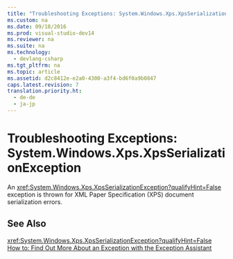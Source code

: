 ```yaml
---
title: "Troubleshooting Exceptions: System.Windows.Xps.XpsSerializationException"
ms.custom: na
ms.date: 09/18/2016
ms.prod: visual-studio-dev14
ms.reviewer: na
ms.suite: na
ms.technology: 
  - devlang-csharp
ms.tgt_pltfrm: na
ms.topic: article
ms.assetid: d2c8412e-e2a0-4300-a3f4-bd6f0a9b0847
caps.latest.revision: 7
translation.priority.ht: 
  - de-de
  - ja-jp
---
```

# Troubleshooting Exceptions: System.Windows.Xps.XpsSerializationException
An <xref:System.Windows.Xps.XpsSerializationException?qualifyHint=False> exception is thrown for XML Paper Specification (XPS) document serialization errors.  
  
## See Also  
 <xref:System.Windows.Xps.XpsSerializationException?qualifyHint=False>   
 [How to: Find Out More About an Exception with the Exception Assistant](../Topic/How%20to:%20Use%20the%20Exception%20Assistant.md)